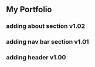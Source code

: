 ## My Portfolio

### adding about section v1.02

### adding nav bar section v1.01

### adding header v1.00
